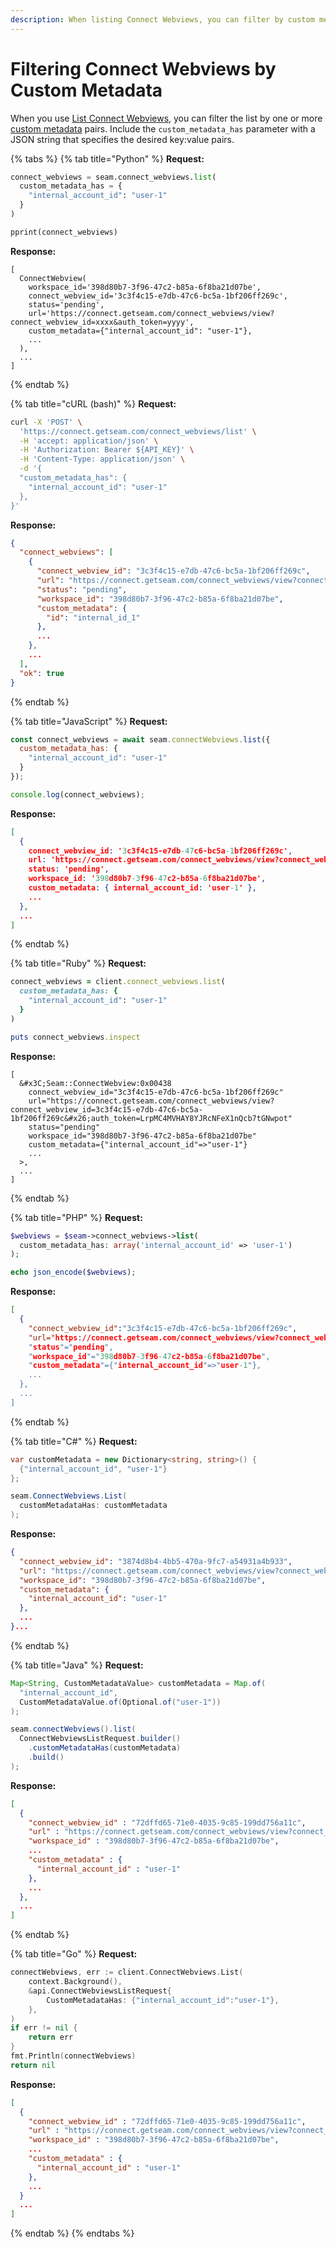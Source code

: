 ```yaml
---
description: When listing Connect Webviews, you can filter by custom metadata.
---
```


# Filtering Connect Webviews by Custom Metadata

When you use [List Connect Webviews](../../api-clients/connect_webviews/list.md), you can filter the list by one or more [custom metadata](attaching-custom-data-to-the-connect-webview.md) pairs. Include the `custom_metadata_has` parameter with a JSON string that specifies the desired key:value pairs.

{% tabs %}
{% tab title="Python" %}
**Request:**

```python
connect_webviews = seam.connect_webviews.list(
  custom_metadata_has = {
    "internal_account_id": "user-1"
  }
)

pprint(connect_webviews)
```

**Response:**

```
[
  ConnectWebview(
    workspace_id='398d80b7-3f96-47c2-b85a-6f8ba21d07be',
    connect_webview_id='3c3f4c15-e7db-47c6-bc5a-1bf206ff269c',
    status='pending',
    url='https://connect.getseam.com/connect_webviews/view?connect_webview_id=xxxx&auth_token=yyyy',
    custom_metadata={"internal_account_id": "user-1"},
    ...
  ),
  ...
]
```
{% endtab %}

{% tab title="cURL (bash)" %}
**Request:**

```bash
curl -X 'POST' \
  'https://connect.getseam.com/connect_webviews/list' \
  -H 'accept: application/json' \
  -H 'Authorization: Bearer ${API_KEY}' \
  -H 'Content-Type: application/json' \
  -d '{
  "custom_metadata_has": {
    "internal_account_id": "user-1"
  },
}'
```

**Response:**

```json
{
  "connect_webviews": [
    {
      "connect_webview_id": "3c3f4c15-e7db-47c6-bc5a-1bf206ff269c",
      "url": "https://connect.getseam.com/connect_webviews/view?connect_webview_id=3c3f4c15-e7db-47c6-bc5a-1bf206ff269c&auth_token=LrpMC4MVHAY8YJRcNFeX1nQcb7tGNwpot",
      "status": "pending",
      "workspace_id": "398d80b7-3f96-47c2-b85a-6f8ba21d07be",
      "custom_metadata": {
        "id": "internal_id_1"
      },
      ...
    },
    ...
  ],
  "ok": true
}
```
{% endtab %}

{% tab title="JavaScript" %}
**Request:**

```javascript
const connect_webviews = await seam.connectWebviews.list({
  custom_metadata_has: {
    "internal_account_id": "user-1"
  }
});

console.log(connect_webviews);
```

**Response:**

```json
[
  {
    connect_webview_id: '3c3f4c15-e7db-47c6-bc5a-1bf206ff269c',
    url: 'https://connect.getseam.com/connect_webviews/view?connect_webview_id=3c3f4c15-e7db-47c6-bc5a-1bf206ff269c&auth_token=LrpMC4MVHAY8YJRcNFeX1nQcb7tGNwpot',
    status: 'pending',
    workspace_id: '398d80b7-3f96-47c2-b85a-6f8ba21d07be',
    custom_metadata: { internal_account_id: 'user-1' },
    ...
  },
  ...
]
```
{% endtab %}

{% tab title="Ruby" %}
**Request:**

```ruby
connect_webviews = client.connect_webviews.list(
  custom_metadata_has: {
    "internal_account_id": "user-1"
  }
)

puts connect_webviews.inspect
```

**Response:**

```
[
  &#x3C;Seam::ConnectWebview:0x00438
    connect_webview_id="3c3f4c15-e7db-47c6-bc5a-1bf206ff269c"
    url="https://connect.getseam.com/connect_webviews/view?connect_webview_id=3c3f4c15-e7db-47c6-bc5a-1bf206ff269c&#x26;auth_token=LrpMC4MVHAY8YJRcNFeX1nQcb7tGNwpot"
    status="pending"
    workspace_id="398d80b7-3f96-47c2-b85a-6f8ba21d07be"
    custom_metadata={"internal_account_id"=>"user-1"}
    ...
  >,
  ...
]
```
{% endtab %}

{% tab title="PHP" %}
**Request:**

```php
$webviews = $seam->connect_webviews->list(
  custom_metadata_has: array('internal_account_id' => 'user-1')
);

echo json_encode($webviews);
```

**Response:**

```json
[
  {
    "connect_webview_id":"3c3f4c15-e7db-47c6-bc5a-1bf206ff269c",
    "url="https://connect.getseam.com/connect_webviews/view?connect_webview_id=xxxx&auth_token=yyyy",
    "status"="pending",
    "workspace_id"="398d80b7-3f96-47c2-b85a-6f8ba21d07be",
    "custom_metadata"={"internal_account_id"=>"user-1"},
    ...
  },
  ...
]
```
{% endtab %}

{% tab title="C#" %}
**Request:**

```csharp
var customMetadata = new Dictionary<string, string>() {
  {"internal_account_id", "user-1"}
};

seam.ConnectWebviews.List(
  customMetadataHas: customMetadata
);
```

**Response:**

```json
{
  "connect_webview_id": "3874d8b4-4bb5-470a-9fc7-a54931a4b933",
  "url": "https://connect.getseam.com/connect_webviews/view?connect_webview_id=3c3f4c15-e7db-47c6-bc5a-1bf206ff269c&auth_token=LrpMC4MVHAY8YJRcNFeX1nQcb7tGNwpot",
  "workspace_id": "398d80b7-3f96-47c2-b85a-6f8ba21d07be",
  "custom_metadata": {
    "internal_account_id": "user-1"
  },
  ...
}...
```
{% endtab %}

{% tab title="Java" %}
**Request:**

```java
Map<String, CustomMetadataValue> customMetadata = Map.of(
  "internal_account_id",
  CustomMetadataValue.of(Optional.of("user-1"))
);

seam.connectWebviews().list(
  ConnectWebviewsListRequest.builder()
    .customMetadataHas(customMetadata)
    .build()
);
```

**Response:**

```json
[
  {
    "connect_webview_id" : "72dffd65-71e0-4035-9c85-199dd756a11c",
    "url" : "https://connect.getseam.com/connect_webviews/view?connect_webview_id=3c3f4c15-e7db-47c6-bc5a-1bf206ff269c&auth_token=LrpMC4MVHAY8YJRcNFeX1nQcb7tGNwpot",
    "workspace_id" : "398d80b7-3f96-47c2-b85a-6f8ba21d07be",
    ...
    "custom_metadata" : {
      "internal_account_id" : "user-1"
    },
    ...
  },
  ...
]
```
{% endtab %}

{% tab title="Go" %}
**Request:**

```go
connectWebviews, err := client.ConnectWebviews.List(
	context.Background(),
	&api.ConnectWebviewsListRequest{
		CustomMetadataHas: {"internal_account_id":"user-1"},
	},
)
if err != nil {
	return err
}
fmt.Println(connectWebviews)
return nil
```

**Response:**

```json
[
  {
    "connect_webview_id" : "72dffd65-71e0-4035-9c85-199dd756a11c",
    "url" : "https://connect.getseam.com/connect_webviews/view?connect_webview_id=3c3f4c15-e7db-47c6-bc5a-1bf206ff269c&auth_token=LrpMC4MVHAY8YJRcNFeX1nQcb7tGNwpot",
    "workspace_id" : "398d80b7-3f96-47c2-b85a-6f8ba21d07be",
    ...
    "custom_metadata" : {
      "internal_account_id" : "user-1"
    },
    ...
  }
  ...
]
```
{% endtab %}
{% endtabs %}

